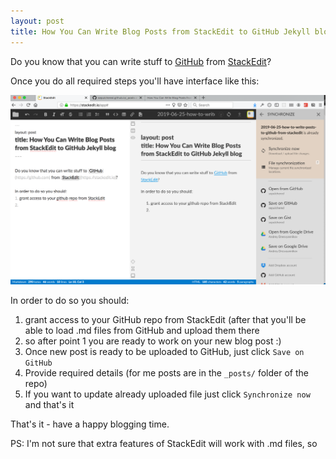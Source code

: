 ```yaml
---
layout: post
title: How You Can Write Blog Posts from StackEdit to GitHub Jekyll blog
---
```


Do you know that you can write stuff to [GitHub](https://github.com) from [StackEdit](https://stackedit.io)?

Once you do all required steps you'll have interface like this:

![StackEdit interface with github access](images/blogging-from-stackedit-to-github.png)

In order to do so you should:
1. grant access to your GitHub repo from StackEdit (after that you'll be able to load .md files from GitHub and upload them there
2. so after point 1 you are ready to work on your new blog post :)
3. Once new post is ready to be uploaded to GitHub, just click `Save on GitHub`
4. Provide required details (for me posts are in the `_posts/` folder of the repo)
5. If you want to update already uploaded file just click `Synchronize now` and that's it

That's it - have a happy blogging time.

PS: I'm not sure that extra features of StackEdit will work with .md files, so 
<!--stackedit_data:
eyJoaXN0b3J5IjpbMjEwNTM0MzU0OSwxMDI2NjM5ODI4LC0xMz
U1MjkzMjldfQ==
-->